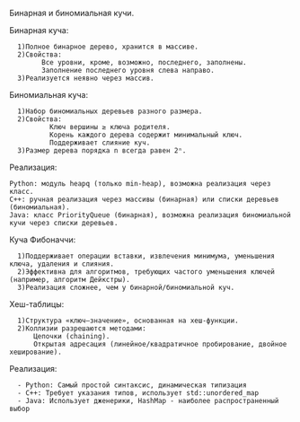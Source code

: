 Бинарная и биномиальная кучи.


Бинарная куча:

      1)Полное бинарное дерево, хранится в массиве.
      2)Свойства:
            Все уровни, кроме, возможно, последнего, заполнены.
            Заполнение последнего уровня слева направо.
      3)Реализуется неявно через массив.


Биномиальная куча:

      1)Набор биномиальных деревьев разного размера.
      2)Свойства:
              Ключ вершины ≥ ключа родителя.
              Корень каждого дерева содержит минимальный ключ.
              Поддерживает слияние куч.
      3)Размер дерева порядка n всегда равен 2ⁿ.


Реализация:

    Python: модуль heapq (только min-heap), возможна реализация через класс.
    C++: ручная реализация через массивы (бинарная) или списки деревьев (биномиальная).
    Java: класс PriorityQueue (бинарная), возможна реализация биномиальной кучи через списки деревьев.


Куча Фибоначчи:

      1)Поддерживает операции вставки, извлечения минимума, уменьшения ключа, удаления и слияния.
      2)Эффективна для алгоритмов, требующих частого уменьшения ключей (например, алгоритм Дейкстры).
      3)Реализация сложнее, чем у бинарной/биномиальной куч.


Хеш-таблицы:

      1)Структура «ключ–значение», основанная на хеш-функции.
      2)Коллизии разрешаются методами:
          Цепочки (chaining).
          Открытая адресация (линейное/квадратичное пробирование, двойное хеширование).

Реализация:

      - Python: Самый простой синтаксис, динамическая типизация
      - C++: Требует указания типов, использует std::unordered_map
      - Java: Использует дженерики, HashMap - наиболее распространенный выбор




    
